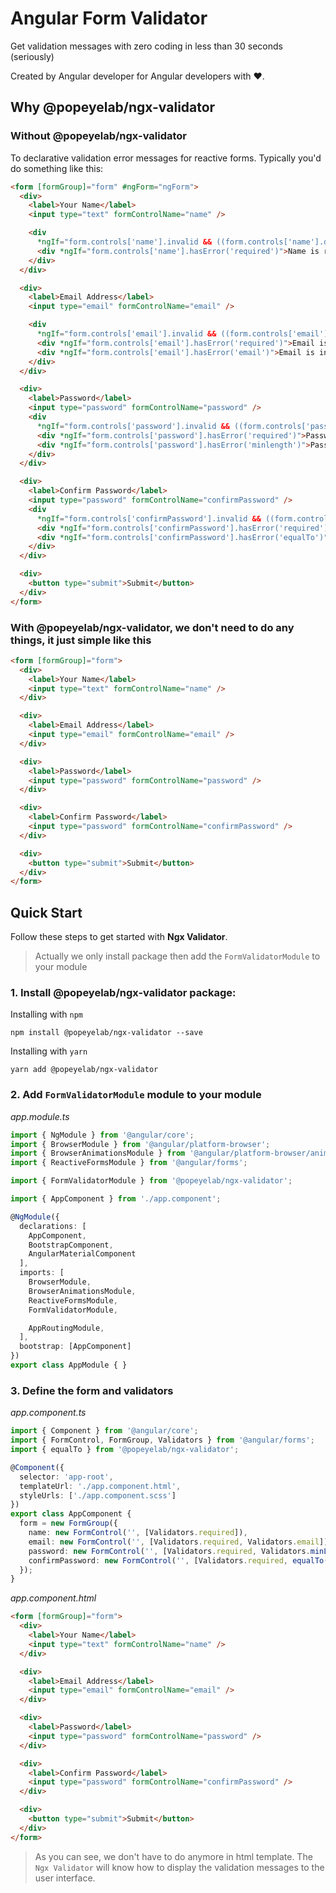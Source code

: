 # Angular Form Validator

Get validation messages with zero coding in less than 30 seconds (seriously)

Created by Angular developer for Angular developers with ❤️.

## Why @popeyelab/ngx-validator

### Without **@popeyelab/ngx-validator**

To declarative validation error messages for reactive forms. Typically you'd do something like this:

```html
<form [formGroup]="form" #ngForm="ngForm">
  <div>
    <label>Your Name</label>
    <input type="text" formControlName="name" />

    <div
      *ngIf="form.controls['name'].invalid && ((form.controls['name'].dirty && form.controls['name'].touched) || ngForm.submitted)">
      <div *ngIf="form.controls['name'].hasError('required')">Name is required</div>
    </div>
  </div>

  <div>
    <label>Email Address</label>
    <input type="email" formControlName="email" />

    <div
      *ngIf="form.controls['email'].invalid && ((form.controls['email'].dirty && form.controls['email'].touched) || ngForm.submitted)">
      <div *ngIf="form.controls['email'].hasError('required')">Email is required</div>
      <div *ngIf="form.controls['email'].hasError('email')">Email is invalid</div>
    </div>
  </div>

  <div>
    <label>Password</label>
    <input type="password" formControlName="password" />
    <div
      *ngIf="form.controls['password'].invalid && ((form.controls['password'].dirty && form.controls['password'].touched) || ngForm.submitted)">
      <div *ngIf="form.controls['password'].hasError('required')">Password is required</div>
      <div *ngIf="form.controls['password'].hasError('minlength')">Password should have at least 6 characters</div>
    </div>
  </div>

  <div>
    <label>Confirm Password</label>
    <input type="password" formControlName="confirmPassword" />
    <div
      *ngIf="form.controls['confirmPassword'].invalid && ((form.controls['confirmPassword'].dirty && form.controls['confirmPassword'].touched ) || ngForm.submitted)">
      <div *ngIf="form.controls['confirmPassword'].hasError('required')">Confirm password is required</div>
      <div *ngIf="form.controls['confirmPassword'].hasError('equalTo')">Confirm password not match</div>
    </div>
  </div>

  <div>
    <button type="submit">Submit</button>
  </div>
</form>
```

### With **@popeyelab/ngx-validator**, we don't need to do any things, it just simple like this

```html
<form [formGroup]="form">
  <div>
    <label>Your Name</label>
    <input type="text" formControlName="name" />
  </div>

  <div>
    <label>Email Address</label>
    <input type="email" formControlName="email" />
  </div>

  <div>
    <label>Password</label>
    <input type="password" formControlName="password" />
  </div>

  <div>
    <label>Confirm Password</label>
    <input type="password" formControlName="confirmPassword" />
  </div>

  <div>
    <button type="submit">Submit</button>
  </div>
</form>
```

## Quick Start

Follow these steps to get started with **Ngx Validator**.

> Actually we only install package then add the `FormValidatorModule` to your module

### 1. Install **@popeyelab/ngx-validator** package:

Installing with `npm`

```
npm install @popeyelab/ngx-validator --save
```

Installing with `yarn`

```
yarn add @popeyelab/ngx-validator
```

### 2. Add `FormValidatorModule` module to your module

_app.module.ts_

```typescript
import { NgModule } from '@angular/core';
import { BrowserModule } from '@angular/platform-browser';
import { BrowserAnimationsModule } from '@angular/platform-browser/animations';
import { ReactiveFormsModule } from '@angular/forms';

import { FormValidatorModule } from '@popeyelab/ngx-validator';

import { AppComponent } from './app.component';

@NgModule({
  declarations: [
    AppComponent,
    BootstrapComponent,
    AngularMaterialComponent
  ],
  imports: [
    BrowserModule,
    BrowserAnimationsModule,
    ReactiveFormsModule,
    FormValidatorModule,

    AppRoutingModule,
  ],
  bootstrap: [AppComponent]
})
export class AppModule { }

```

### 3. Define the form and validators

_app.component.ts_

```typescript
import { Component } from '@angular/core';
import { FormControl, FormGroup, Validators } from '@angular/forms';
import { equalTo } from '@popeyelab/ngx-validator';

@Component({
  selector: 'app-root',
  templateUrl: './app.component.html',
  styleUrls: ['./app.component.scss']
})
export class AppComponent {
  form = new FormGroup({
    name: new FormControl('', [Validators.required]),
    email: new FormControl('', [Validators.required, Validators.email]),
    password: new FormControl('', [Validators.required, Validators.minLength(6)]),
    confirmPassword: new FormControl('', [Validators.required, equalTo('password')]),
  });
}

```

_app.component.html_

```html
<form [formGroup]="form">
  <div>
    <label>Your Name</label>
    <input type="text" formControlName="name" />
  </div>

  <div>
    <label>Email Address</label>
    <input type="email" formControlName="email" />
  </div>

  <div>
    <label>Password</label>
    <input type="password" formControlName="password" />
  </div>

  <div>
    <label>Confirm Password</label>
    <input type="password" formControlName="confirmPassword" />
  </div>

  <div>
    <button type="submit">Submit</button>
  </div>
</form>
```

> As you can see, we don't have to do anymore in html template. The `Ngx Validator` will know how to display the validation messages to the user interface.
